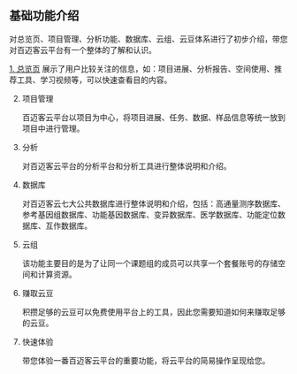 ## 基础功能介绍

对总览页、项目管理、分析功能、数据库、云组、云豆体系进行了初步介绍，带您对百迈客云平台有一个整体的了解和认识。

[1. 总览页](website-map/overview-page.md)
    展示了用户比较关注的信息，如：项目进展、分析报告、空间使用、推荐工具、学习视频等，可以快速查看目的内容。

2. 项目管理

    百迈客云平台以项目为中心，将项目进展、任务、数据、样品信息等统一放到项目中进行管理。

3. 分析

    对百迈客云平台的分析平台和分析工具进行整体说明和介绍。
4. 数据库

    对百迈客云七大公共数据库进行整体说明和介绍，包括：高通量测序数据库、参考基因组数据库、功能基因数据库、变异数据库、医学数据库、功能定位数据库、互作数据库。

5. 云组

    该功能主要目的是为了让同一个课题组的成员可以共享一个套餐账号的存储空间和计算资源。

6. 赚取云豆

    积攒足够的云豆可以免费使用平台上的工具，因此您需要知道如何来赚取足够的云豆。

7. 快速体验

    带您体验一番百迈客云平台的重要功能，将云平台的简易操作呈现给您。
